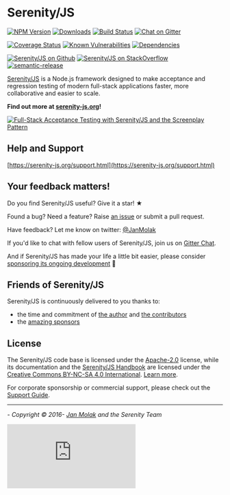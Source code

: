 # Serenity/JS
[![NPM Version](https://badge.fury.io/js/%40serenity-js%2Fcore.svg)](https://badge.fury.io/js/%40serenity-js%2Fcore)
[![Downloads](https://img.shields.io/npm/dm/@serenity-js/core.svg)](https://npm-stat.com/charts.html?package=@serenity-js/core)
[![Build Status](https://travis-ci.org/serenity-js/serenity-js.svg?branch=master)](https://travis-ci.org/serenity-js/serenity-js)
[![Chat on Gitter](https://badges.gitter.im/serenity-js/Lobby.svg)](https://gitter.im/serenity-js/Lobby)

[![Coverage Status](https://coveralls.io/repos/github/serenity-js/serenity-js/badge.svg?branch=master)](https://coveralls.io/github/serenity-js/serenity-js?branch=master)
[![Known Vulnerabilities](https://snyk.io/test/github/serenity-js/serenity-js/badge.svg)](https://snyk.io/test/github/serenity-js/serenity-js)
[![Dependencies](https://flat.badgen.net/dependabot/serenity-js/serenity-js?icon=dependabot)](https://github.com/serenity-js/serenity-js)

[![Serenity/JS on Github](https://img.shields.io/badge/github-serenity--js-yellow?logo=github)](https://github.com/serenity-js/serenity-js)
[![Serenity/JS on StackOverflow](https://img.shields.io/badge/stackoverflow-serenity--js-important?logo=stackoverflow)](https://stackoverflow.com/questions/tagged/serenity-js)
[![semantic-release](https://img.shields.io/badge/%20%20%F0%9F%93%A6%F0%9F%9A%80-semantic--release-e10079.svg)](https://github.com/semantic-release/semantic-release)

[Serenity/JS](https://serenity-js.org) is a Node.js framework designed to make acceptance and regression testing
of modern full-stack applications faster, more collaborative and easier to scale.

**Find out more at [serenity-js.org](https://serenity-js.org)!**

[![Full-Stack Acceptance Testing with Serenity/JS and the Screenplay Pattern](https://img.youtube.com/vi/djPMf-n93Rw/0.jpg)](https://www.youtube.com/watch?v=djPMf-n93Rw)

## Help and Support

[https://serenity-js.org/support.html](https://serenity-js.org/support.html)

## Your feedback matters!

Do you find Serenity/JS useful? Give it a star! &#9733;

Found a bug? Need a feature? Raise [an issue](https://github.com/serenity-js/serenity-js/issues?state=open)
or submit a pull request.

Have feedback? Let me know on twitter: [@JanMolak](https://twitter.com/JanMolak) 

If you'd like to chat with fellow users of Serenity/JS, join us on [Gitter Chat](https://gitter.im/serenity-js/Lobby).

And if Serenity/JS has made your life a little bit easier, please consider [sponsoring its ongoing development](https://github.com/sponsors/serenity-js) 🙇

## Friends of Serenity/JS

Serenity/JS is continuously delivered to you thanks to:
* the time and commitment of [the author](https://janmolak.com/) and [the contributors](https://github.com/serenity-js/serenity-js/graphs/contributors)
* the [amazing sponsors](https://serenity-js.org/community/sponsors.html)

## License

The Serenity/JS code base is licensed under the [Apache-2.0](LICENSE.md) license, 
while its documentation and the [Serenity/JS Handbook](https://serenity-js.org/handbook/) are licensed under the [Creative Commons BY-NC-SA 4.0 International](https://creativecommons.org/licenses/by-nc-sa/4.0/). [Learn more](https://serenity-js.org/license.html).

For corporate sponsorship or commercial support, please check out the [Support Guide](https://serenity-js.org/support.html).

----

_- Copyright &copy; 2016- [Jan Molak](https://janmolak.com) and the Serenity Team_

[![Analytics](https://ga-beacon.appspot.com/UA-85788349-2/serenity-js/readme.md?pixel)](https://github.com/igrigorik/ga-beacon)

